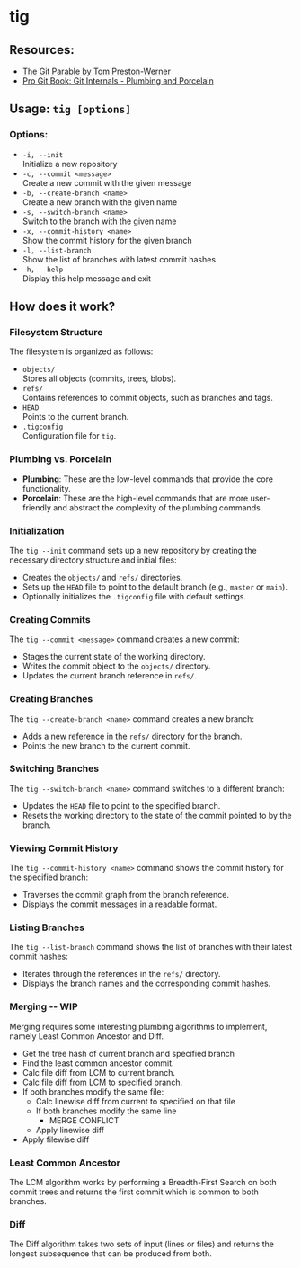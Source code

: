 # tig

## Resources:
- [The Git Parable by Tom Preston-Werner](https://tom.preston-werner.com/2009/05/19/the-git-parable.html)
- [Pro Git Book: Git Internals - Plumbing and Porcelain](https://git-scm.com/book/en/v2/Git-Internals-Plumbing-and-Porcelain)

## Usage: `tig [options]`
### Options:
- `-i, --init`  
  Initialize a new repository
- `-c, --commit <message>`  
  Create a new commit with the given message
- `-b, --create-branch <name>`  
  Create a new branch with the given name
- `-s, --switch-branch <name>`  
  Switch to the branch with the given name
- `-x, --commit-history <name>`  
  Show the commit history for the given branch
- `-l, --list-branch`  
  Show the list of branches with latest commit hashes
- `-h, --help`  
  Display this help message and exit

## How does it work?

### Filesystem Structure
The filesystem is organized as follows:
- `objects/`  
  Stores all objects (commits, trees, blobs).
- `refs/`  
  Contains references to commit objects, such as branches and tags.
- `HEAD`  
  Points to the current branch.
- `.tigconfig`  
  Configuration file for `tig`.

### Plumbing vs. Porcelain
- **Plumbing**: These are the low-level commands that provide the core functionality.
- **Porcelain**: These are the high-level commands that are more user-friendly and abstract the complexity of the plumbing commands.

### Initialization
The `tig --init` command sets up a new repository by creating the necessary directory structure and initial files:
- Creates the `objects/` and `refs/` directories.
- Sets up the `HEAD` file to point to the default branch (e.g., `master` or `main`).
- Optionally initializes the `.tigconfig` file with default settings.

### Creating Commits
The `tig --commit <message>` command creates a new commit:
- Stages the current state of the working directory.
- Writes the commit object to the `objects/` directory.
- Updates the current branch reference in `refs/`.

### Creating Branches
The `tig --create-branch <name>` command creates a new branch:
- Adds a new reference in the `refs/` directory for the branch.
- Points the new branch to the current commit.

### Switching Branches
The `tig --switch-branch <name>` command switches to a different branch:
- Updates the `HEAD` file to point to the specified branch.
- Resets the working directory to the state of the commit pointed to by the branch.

### Viewing Commit History
The `tig --commit-history <name>` command shows the commit history for the specified branch:
- Traverses the commit graph from the branch reference.
- Displays the commit messages in a readable format.

### Listing Branches
The `tig --list-branch` command shows the list of branches with their latest commit hashes:
- Iterates through the references in the `refs/` directory.
- Displays the branch names and the corresponding commit hashes.

### Merging -- WIP
Merging requires some interesting plumbing algorithms to implement, namely Least Common Ancestor and Diff.
- Get the tree hash of current branch and specified branch
- Find the least common ancestor commit.
- Calc file diff from LCM to current branch.
- Calc file diff from LCM to specified branch.
- If both branches modify the same file:
    - Calc linewise diff from current to specified on that file
    - If both branches modify the same line
        - MERGE CONFLICT
    - Apply linewise diff
- Apply filewise diff

### Least Common Ancestor
The LCM algorithm works by performing a Breadth-First Search on both commit trees and returns the first
commit which is common to both branches.

### Diff
The Diff algorithm takes two sets of input (lines or files) and returns the longest subsequence that can be produced from both.
